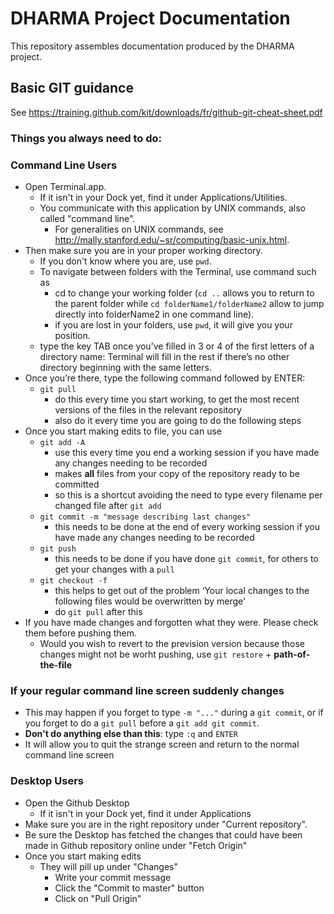 # DHARMA Project Documentation
This repository assembles documentation produced by the DHARMA project.

## Basic GIT guidance

See <https://training.github.com/kit/downloads/fr/github-git-cheat-sheet.pdf>

### Things you always need to do:
### Command Line Users
+ Open Terminal.app.
  * If it isn't in your Dock yet, find it under Applications/Utilities.
  * You communicate with this application by UNIX commands, also called "command line".
      + For generalities on UNIX commands, see <http://mally.stanford.edu/~sr/computing/basic-unix.html>.
+ Then make sure you are in your proper working directory.
  * If you don't know where you are, use `pwd`.
  * To navigate between folders with the Terminal, use command such as
      + cd to change your working folder (`cd ..` allows you to return to the parent folder while `cd folderName1/folderName2` allow to jump directly into folderName2 in one command line).
      + if you are lost in your folders, use `pwd`, it will give you your position.
   * type the key TAB once you’ve filled in 3 or 4 of the first letters of a directory name: Terminal will fill in the rest if there’s no other directory beginning with the same letters.
+ Once you’re there, type the following command followed by ENTER:
  * `git pull`
      + do this every time you start working, to get the most recent versions of the files in the relevant repository
      + also do it every time you are going to do the following steps
+ Once you start making edits to file, you can use
  * `git add -A`
      + use this every time you end a working session if you have made any changes needing to be recorded
      + makes __all__ files from your copy of the repository ready to be committed
      + so this is a shortcut avoiding the need to type every filename per changed file after `git add`
  * `git commit -m "message describing last changes"`
      + this needs to be done at the end of every working session if you have made any changes needing to be recorded
  * `git push`
      + this needs to be done if you have done `git commit`, for others to get your changes with a `pull`
  * `git checkout -f`
      + this helps to get out of the problem ‘Your local changes to the following files would be overwritten by merge'
      + do `git pull` after this
+ If you have made changes and forgotten what they were. Please check them before pushing them. 
  * Would you wish to revert to the prevision version because those changes might not be worht pushing, use `git restore` + __path-of-the-file__

### If your regular command line screen suddenly changes
+ This may happen if you forget to type `-m "..."` during a `git commit`, or if you forget to do a `git pull` before a `git add git commit`.
+ __Don't do anything else than this__: type `:q` and `ENTER`
+ It will allow you to quit the strange screen and return to the normal command line screen

### Desktop Users
+ Open the Github Desktop
  * If it isn't in your Dock yet, find it under Applications
+ Make sure you are in the right repository under "Current repository".
+ Be sure the Desktop has fetched the changes that could have been made in Github repository online under "Fetch Origin"
+ Once you start making edits
  * They will pill up under "Changes"
      + Write your commit message
      + Click the "Commit to master" button
      + Click on "Pull Origin"
